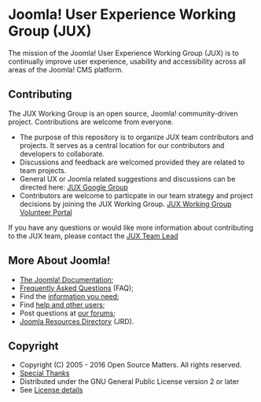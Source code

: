 Joomla! User Experience Working Group (JUX)
====================
The mission of the Joomla! User Experience Working Group (JUX) is to continually improve user experience, usability and accessibility across all areas of the Joomla! CMS platform.

Contributing
------------
The JUX Working Group is an open source, Joomla! community-driven project. Contributions are welcome from everyone. 

* The purpose of this repository is to organize JUX team contributors and projects. It serves as a central location for our contributors and developers to collaborate. 
* Discussions and feedback are welcomed provided they are related to team projects. 
* General UX or Joomla related suggestions and discussions can be directed here: [JUX Google Group](https://groups.google.com/forum/#!forum/joomla-user-experience)
* Contributors are welcome to particpate in our team strategy and project decisions by joining the JUX Working Group.
[JUX Working Group Volunteer Portal](https://volunteers.joomla.org/teams/user-experience-working-group)

If you have any questions or would like more information about contributing to the JUX team, please contact the [JUX Team Lead](https://volunteers.joomla.org/joomlers/316-cliff-pfeifer)

More About Joomla!
------------------
* [The Joomla! Documentation](https://docs.joomla.org/Main_Page);
* [Frequently Asked Questions](https://docs.joomla.org/Category:FAQ) (FAQ);
* Find the [information you need](https://docs.joomla.org/Start_here);
* Find [help and other users](https://www.joomla.org/about-joomla/create-and-share.html);
* Post questions at [our forums](http://forum.joomla.org);
* [Joomla Resources Directory](http://resources.joomla.org/) (JRD).


Copyright
---------------------
* Copyright (C) 2005 - 2016 Open Source Matters. All rights reserved.
* [Special Thanks](https://docs.joomla.org/Joomla!_Credits_and_Thanks)
* Distributed under the GNU General Public License version 2 or later
* See [License details](https://docs.joomla.org/Joomla_Licenses)
